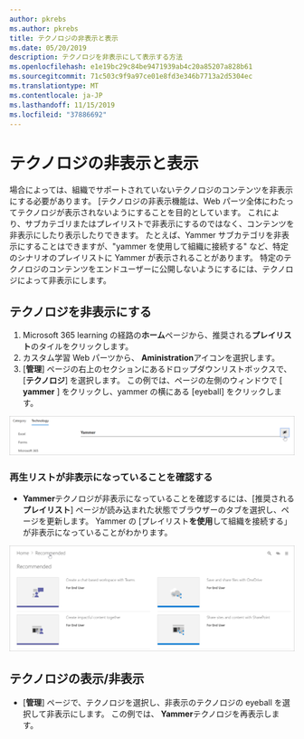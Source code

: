 ```yaml
---
author: pkrebs
ms.author: pkrebs
title: テクノロジの非表示と表示
ms.date: 05/20/2019
description: テクノロジを非表示にして表示する方法
ms.openlocfilehash: e1e19bc29c84be9471939ab4c20a85207a828b61
ms.sourcegitcommit: 71c503c9f9a97ce01e8fd3e346b7713a2d5304ec
ms.translationtype: MT
ms.contentlocale: ja-JP
ms.lasthandoff: 11/15/2019
ms.locfileid: "37886692"
---
```

# <a name="hide-and-show-technology"></a>テクノロジの非表示と表示

場合によっては、組織でサポートされていないテクノロジのコンテンツを非表示にする必要があります。 [テクノロジの非表示機能は、Web パーツ全体にわたってテクノロジが表示されないようにすることを目的としています。 これにより、サブカテゴリまたはプレイリストで非表示にするのではなく、コンテンツを非表示にしたり表示したりできます。 たとえば、Yammer サブカテゴリを非表示にすることはできますが、"yammer を使用して組織に接続する" など、特定のシナリオのプレイリストに Yammer が表示されることがあります。 特定のテクノロジのコンテンツをエンドユーザーに公開しないようにするには、テクノロジによって非表示にします。 

## <a name="hide-a-technology"></a>テクノロジを非表示にする

1. Microsoft 365 learning の経路の**ホーム**ページから、推奨される**プレイリスト**のタイルをクリックします。
2. カスタム学習 Web パーツから、 **Aministration**アイコンを選択します。
3. [**管理**] ページの右上のセクションにあるドロップダウンリストボックスで、[**テクノロジ**] を選択します。
この例では、ページの左側のウィンドウで [ **yammer** ] をクリックし、yammer の横にある [eyeball] をクリックします。  

![cg-hidetech](media/cg-hidetech.png)

### <a name="verify-the-playlist-is-hidden"></a>再生リストが非表示になっていることを確認する
- **Yammer**テクノロジが非表示になっていることを確認するには、[推奨される**プレイリスト**] ページが読み込まれた状態でブラウザーのタブを選択し、ページを更新します。 Yammer の [プレイリスト**を使用**して組織を接続する」が非表示になっていることがわかります。 

![cg-hidetechrefresh](media/cg-hidetechrefresh.png)

## <a name="unhide-a-technology"></a>テクノロジの表示/非表示

- [**管理**] ページで、テクノロジを選択し、非表示のテクノロジの eyeball を選択して非表示にします。 この例では、 **Yammer**テクノロジを再表示します。 